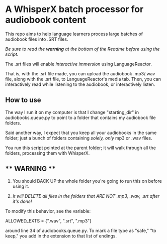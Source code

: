 # A WhisperX batch processor for audiobook content

This repo aims to help language learners process large batches of audiobook files into .SRT files.

*Be sure to read the **warning** at the bottom of the Readme before using the script.*

The .srt files will enable *interactive immersion* using LanguageReactor.

That is, with the .srt file made, you can upload the audiobook .mp3/.wav file, along with the .srt file, to LanguageReactor's media tab. Then, you can interactively read while listening to the audiobook, or interactively listen.

## How to use

The way I run it on my computer is that I change "starting_dir" in audiobooks.queue.py to point to a folder that contains my audiobook file folders.

Said another way, I expect that you keep all your audiobooks in the same folder; just a bunch of folders containing *solely, only* mp3 or .wav files.

You run this script pointed at the parent folder; it will walk through all the folders, processing them with WhisperX.

## ** WARNING ** 

1. You should BACK UP the whole folder you're going to run this on before using it.

2. *It will DELETE all files in the folders that ARE NOT .mp3, .wav, .srt after it's done!*

To modify this behavior, see the variable:

ALLOWED_EXTS = {".wav", ".srt", ".mp3"}

around line 34 of audiobooks.queue.py. To mark a file type as "safe," "to keep," you add in the extension to that list of endings.